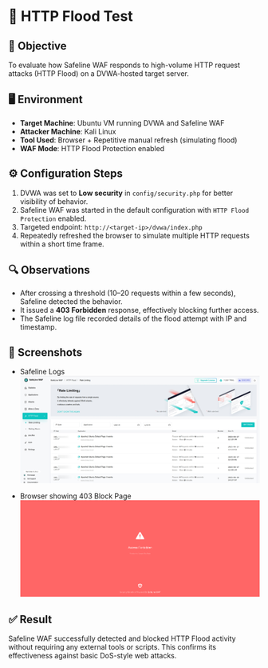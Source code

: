 # 🧪 HTTP Flood Test

## 📌 Objective

To evaluate how Safeline WAF responds to high-volume HTTP request attacks (HTTP Flood) on a DVWA-hosted target server.

## 🖥️ Environment

- **Target Machine**: Ubuntu VM running DVWA and Safeline WAF
- **Attacker Machine**: Kali Linux
- **Tool Used**: Browser + Repetitive manual refresh (simulating flood)
- **WAF Mode**: HTTP Flood Protection enabled

## ⚙️ Configuration Steps

1. DVWA was set to **Low security** in `config/security.php` for better visibility of behavior.
2. Safeline WAF was started in the default configuration with `HTTP Flood Protection` enabled.
3. Targeted endpoint: `http://<target-ip>/dvwa/index.php`
4. Repeatedly refreshed the browser to simulate multiple HTTP requests within a short time frame.

## 🔍 Observations

- After crossing a threshold (10–20 requests within a few seconds), Safeline detected the behavior.
- It issued a **403 Forbidden** response, effectively blocking further access.
- The Safeline log file recorded details of the flood attempt with IP and timestamp.

## 📸 Screenshots

- Safeline Logs
  ![http flood blocking](/screenshots/Safeline_httpFlood.jpg)
  
- Browser showing 403 Block Page
  ![http flood blocking](/screenshots/access_forbidden2_htmlFlood.png)


## ✅ Result

Safeline WAF successfully detected and blocked HTTP Flood activity without requiring any external tools or scripts. This confirms its effectiveness against basic DoS-style web attacks.

